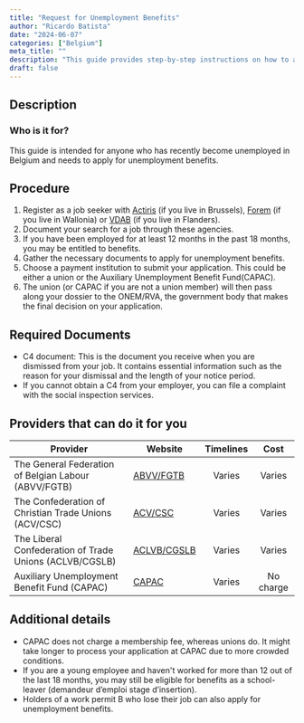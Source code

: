 ```yaml
---
title: "Request for Unemployment Benefits"
author: "Ricardo Batista"
date: "2024-06-07"
categories: ["Belgium"]
meta_title: ""
description: "This guide provides step-by-step instructions on how to apply for unemployment benefits in Belgium."
draft: false
---
```


## Description
### Who is it for?
This guide is intended for anyone who has recently become unemployed in Belgium and needs to apply for unemployment benefits. 

## Procedure
1. Register as a job seeker with [Actiris](https://www.actiris.brussels/en) (if you live in Brussels), [Forem](https://www.leforem.be/) (if you live in Wallonia) or [VDAB](https://www.vdab.be/english) (if you live in Flanders).
2. Document your search for a job through these agencies.
3. If you have been employed for at least 12 months in the past 18 months, you may be entitled to benefits. 
4. Gather the necessary documents to apply for unemployment benefits.
5. Choose a payment institution to submit your application. This could be either a union or the Auxiliary Unemployment Benefit Fund(CAPAC).
6. The union (or CAPAC if you are not a union member) will then pass along your dossier to the ONEM/RVA, the government body that makes the final decision on your application.

## Required Documents
- C4 document: This is the document you receive when you are dismissed from your job. It contains essential information such as the reason for your dismissal and the length of your notice period. 
- If you cannot obtain a C4 from your employer, you can file a complaint with the social inspection services.

## Providers that can do it for you

| Provider        |     Website     |     Timelines    |       Cost      |
| --------------- | --------------- |  :-------------: | :-------------: |
| The General Federation of Belgian Labour  (ABVV/FGTB)  |  [ABVV/FGTB](https://www.fgtb.be/)       |      Varies      |        Varies       |
| The Confederation of Christian Trade Unions  (ACV/CSC) |  [ACV/CSC](https://www.acv-online.be/) | Varies | Varies |
| The Liberal Confederation of Trade Unions (ACLVB/CGSLB)  |  [ACLVB/CGSLB](https://www.aclvb.be/)       |      Varies      |        Varies       |
| Auxiliary Unemployment Benefit Fund (CAPAC) | [CAPAC](http://www.hvw-capac.fgov.be/) | Varies | No charge |

## Additional details
- CAPAC does not charge a membership fee, whereas unions do. It might take longer to process your application at CAPAC due to more crowded conditions.
- If you are a young employee and haven't worked for more than 12 out of the last 18 months, you may still be eligible for benefits as a school-leaver (demandeur d’emploi stage d’insertion).
- Holders of a work permit B who lose their job can also apply for unemployment benefits.